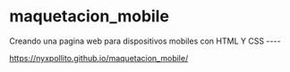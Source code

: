 # maquetacion_mobile
Creando una pagina web para dispositivos mobiles
con HTML Y CSS ----

https://nyxpollito.github.io/maquetacion_mobile/
